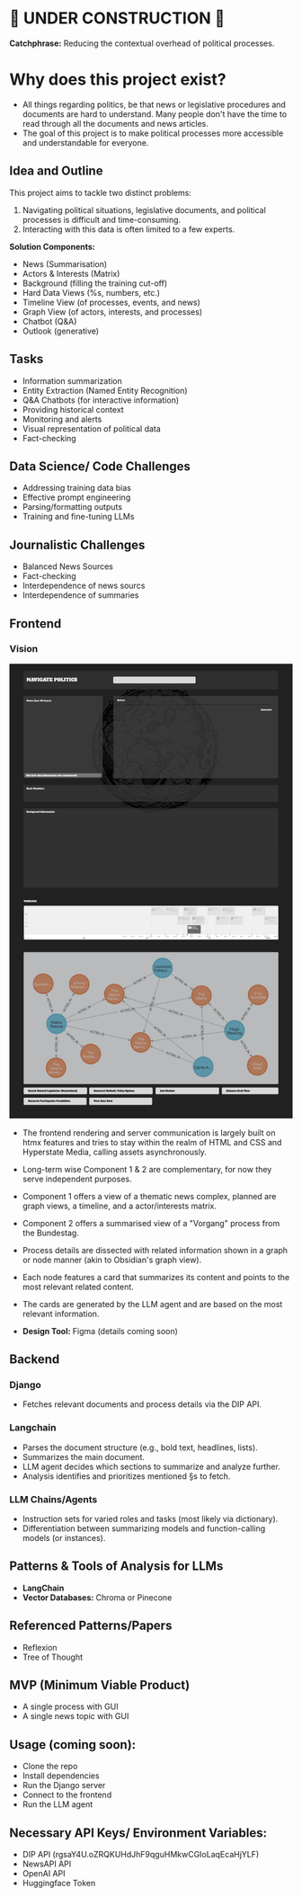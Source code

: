 # 🚧 UNDER CONSTRUCTION 🚧

**Catchphrase:** Reducing the contextual overhead of political processes.

# Why does this project exist?
- All things regarding politics, be that news or legislative procedures and documents are hard to understand. Many people don't have the time to read through all the documents and news articles.
- The goal of this project is to make political processes more accessible and understandable for everyone.

## Idea and Outline
This project aims to tackle two distinct problems:

1. Navigating political situations, legislative documents, and political processes is difficult and time-consuming.
2. Interacting with this data is often limited to a few experts.

**Solution Components:**
- News (Summarisation)
- Actors & Interests (Matrix)
- Background (filling the training cut-off)
- Hard Data Views (%s, numbers, etc.)
- Timeline View (of processes, events, and news)
- Graph View (of actors, interests, and processes)
- Chatbot (Q&A)
- Outlook (generative)


## Tasks
- Information summarization
- Entity Extraction (Named Entity Recognition)
- Q&A Chatbots (for interactive information)
- Providing historical context 
- Monitoring and alerts
- Visual representation of political data
- Fact-checking

## Data Science/ Code Challenges
- Addressing training data bias
- Effective prompt engineering
- Parsing/formatting outputs
- Training and fine-tuning LLMs

## Journalistic Challenges
- Balanced News Sources
- Fact-checking
- Interdependence of news sourcs
- Interdependence of summaries



## Frontend

### Vision
![Open Politics Vision](assets/images/open-politics-website-vision.png)



- The frontend rendering and server communication is largely built on htmx features and tries to stay within the realm of HTML and CSS and Hyperstate Media, calling assets asynchronously.
- Long-term wise Component 1 & 2 are complementary, for now they serve independent purposes.
- Component 1 offers a view of a thematic news complex, planned are graph views, a timeline, and a actor/interests matrix.
- Component 2 offers a summarised view of a "Vorgang" process from the Bundestag.
- Process details are dissected with related information shown in a graph or node manner (akin to Obsidian's graph view).
- Each node features a card that summarizes its content and points to the most relevant related content.
- The cards are generated by the LLM agent and are based on the most relevant information.

- **Design Tool:** 
Figma (details coming soon)

## Backend

### Django
- Fetches relevant documents and process details via the DIP API.

### Langchain
- Parses the document structure (e.g., bold text, headlines, lists).
- Summarizes the main document.
- LLM agent decides which sections to summarize and analyze further.
- Analysis identifies and prioritizes mentioned §s to fetch.

### LLM Chains/Agents
- Instruction sets for varied roles and tasks (most likely via dictionary).
- Differentiation between summarizing models and function-calling models (or instances).

## Patterns & Tools of Analysis for LLMs
- **LangChain**
- **Vector Databases:** Chroma or Pinecone

## Referenced Patterns/Papers
- Reflexion
- Tree of Thought

## MVP (Minimum Viable Product)
- A single process with GUI
- A single news topic with GUI

## Usage (coming soon):
- Clone the repo
- Install dependencies
- Run the Django server
- Connect to the frontend
- Run the LLM agent


## Necessary API Keys/ Environment Variables:
- DIP API (rgsaY4U.oZRQKUHdJhF9qguHMkwCGIoLaqEcaHjYLF)
- NewsAPI API
- OpenAI API
- Huggingface Token